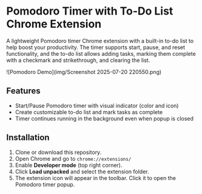 # Pomodoro Timer with To-Do List Chrome Extension

A lightweight Pomodoro timer Chrome extension with a built-in to-do list to help boost your productivity. The timer supports start, pause, and reset functionality, and the to-do list allows adding tasks, marking them complete with a checkmark and strikethrough, and clearing the list.

![Pomodoro Demo](img/Screenshot 2025-07-20 220550.png)

## Features

- Start/Pause Pomodoro timer with visual indicator (color and icon)  
- Create customizable to-do list and mark tasks as complete  
- Timer continues running in the background even when popup is closed  

## Installation

1. Clone or download this repository.
2. Open Chrome and go to `chrome://extensions/`
3. Enable **Developer mode** (top right corner).
4. Click **Load unpacked** and select the extension folder.
5. The extension icon will appear in the toolbar. Click it to open the Pomodoro timer popup.
